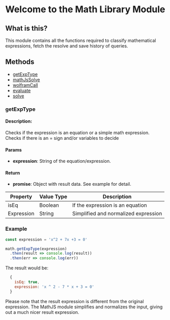 # Welcome to the Math Library Module

## What is this?
This module contains all the functions required to classify mathematical expressions,
fetch the resolve and save history of queries.


## Methods
  * [getExpType](#getExpType)
  * [mathJsSolve](#mathJsSolve)
  * [wolframCall](#wolframCall)
  * [evaluate](#evaluate)
  * [solve](#solve)


### getExpType


#### Description:
Checks if the expression is an equation or a simple math
expression. Checks if there is an = sign and/or variables
to decide

#### Params
  * **expression**: String of the equation/expression.

#### Return
  * **promise**: Object with result data. See example for detail.

| Property   | Value Type | Description                          |
| -----------|:-----------| -------------------------------------|
| isEq       | Boolean    | If the expression is an equation     |
| Expression | String     | Simplified and normalized expression |

### Example

```javascript
const expression = 'x^2 + 7x +3 = 0'

math.getExpType(expression)
  .then(result => console.log(result))
  .then(err => console.log(err))

```

The result would be:

```javascript
  {
    isEq: true,
    expression: 'x ^ 2 - 7 * x + 3 = 0'
  }
```
Please note that the result expression is different from the original expression.
The MathJS module simplifies and normalizes the input, giving out a much nicer
result expression.
